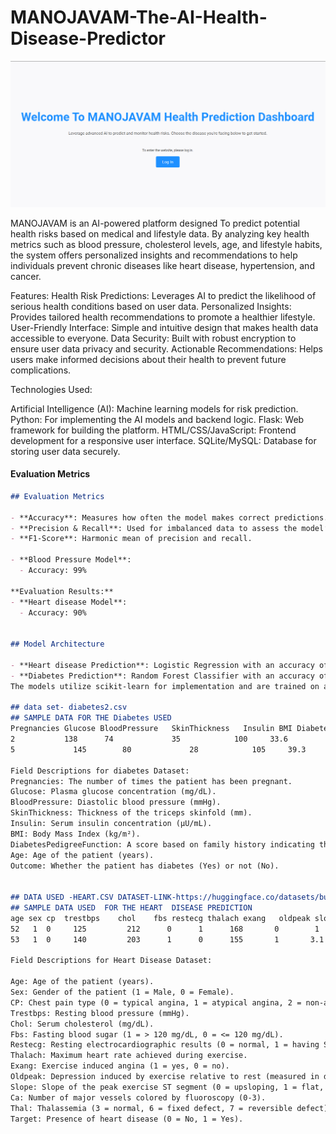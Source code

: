 # MANOJAVAM-The-AI-Health-Disease-Predictor
![IMG](https://github.com/onkar-2006/MANOJAVAM_the_health_predictor/blob/main/Screenshot%202024-11-18%20163556.png)



MANOJAVAM is an AI-powered platform designed To predict potential health risks based on medical and lifestyle data. By analyzing key health metrics such as blood pressure, cholesterol levels, age, and lifestyle habits, the system offers personalized insights and recommendations to help individuals prevent chronic diseases like heart disease, hypertension, and cancer.



Features:
Health Risk Predictions: Leverages AI to predict the likelihood of serious health conditions based on user data.
Personalized Insights: Provides tailored health recommendations to promote a healthier lifestyle.
User-Friendly Interface: Simple and intuitive design that makes health data accessible to everyone.
Data Security: Built with robust encryption to ensure user data privacy and security.
Actionable Recommendations: Helps users make informed decisions about their health to prevent future complications.



Technologies Used:

Artificial Intelligence (AI): Machine learning models for risk prediction.
Python: For implementing the AI models and backend logic.
Flask: Web framework for building the platform.
HTML/CSS/JavaScript: Frontend development for a responsive user interface.
SQLite/MySQL: Database for storing user data securely.


#### Evaluation Metrics  
```markdown
## Evaluation Metrics  

- **Accuracy**: Measures how often the model makes correct predictions.  
- **Precision & Recall**: Used for imbalanced data to assess the model’s robustness.  
- **F1-Score**: Harmonic mean of precision and recall.  

- **Blood Pressure Model**:  
  - Accuracy: 99%  

**Evaluation Results:**  
- **Heart disease Model**:  
  - Accuracy: 90%  
  

## Model Architecture  

- **Heart disease Prediction**: Logistic Regression with an accuracy of 98 HUGGING FACE LINK-https://huggingface.co/onkar2006/heart_disease_prediction_model/blob/main/heart-attack-prediction-351a75.ipynb%.  
- **Diabetes Prediction**: Random Forest Classifier with an accuracy of 99%.  
The models utilize scikit-learn for implementation and are trained on a dataset with over 5,000 samples.  

## data set- diabetes2.csv
## SAMPLE DATA FOR THE Diabetes USED
Pregnancies	Glucose	BloodPressure	SkinThickness	Insulin	BMI	Diabetes PedigreeFunction	   Age	 Outcome
2         	138	     74	            35	          100 	  33.6	       0.127              25	 Yes
5	          145	     80	            28	          105	  39.3	         0.263	            35	  No

Field Descriptions for diabetes Dataset:
Pregnancies: The number of times the patient has been pregnant.
Glucose: Plasma glucose concentration (mg/dL).
BloodPressure: Diastolic blood pressure (mmHg).
SkinThickness: Thickness of the triceps skinfold (mm).
Insulin: Serum insulin concentration (μU/mL).
BMI: Body Mass Index (kg/m²).
DiabetesPedigreeFunction: A score based on family history indicating the likelihood of diabetes.
Age: Age of the patient (years).
Outcome: Whether the patient has diabetes (Yes) or not (No).


## DATA USED -HEART.CSV DATASET-LINK-https://huggingface.co/datasets/buio/heart-disease
## SAMPLE DATA USED  FOR THE HEART  DISEASE PREDICTION
age	sex	cp	trestbps	chol	fbs	restecg	thalach	exang	oldpeak	slope	ca	thal	target
52	 1	0	  125	      212	   0	  1	     168	   0	    1	      2	   2	 3	   0
53	 1	0	  140	      203	   1	  0	     155	   1	   3.1	    0	   0	 3	   0

Field Descriptions for Heart Disease Dataset:

Age: Age of the patient (years).
Sex: Gender of the patient (1 = Male, 0 = Female).
CP: Chest pain type (0 = typical angina, 1 = atypical angina, 2 = non-anginal pain, 3 = asymptomatic).
Trestbps: Resting blood pressure (mmHg).
Chol: Serum cholesterol (mg/dL).
Fbs: Fasting blood sugar (1 = > 120 mg/dL, 0 = <= 120 mg/dL).
Restecg: Resting electrocardiographic results (0 = normal, 1 = having ST-T wave abnormality, 2 = showing probable or definite left ventricular hypertrophy).
Thalach: Maximum heart rate achieved during exercise.
Exang: Exercise induced angina (1 = yes, 0 = no).
Oldpeak: Depression induced by exercise relative to rest (measured in depression units).
Slope: Slope of the peak exercise ST segment (0 = upsloping, 1 = flat, 2 = downsloping).
Ca: Number of major vessels colored by fluoroscopy (0-3).
Thal: Thalassemia (3 = normal, 6 = fixed defect, 7 = reversible defect).
Target: Presence of heart disease (0 = No, 1 = Yes).


